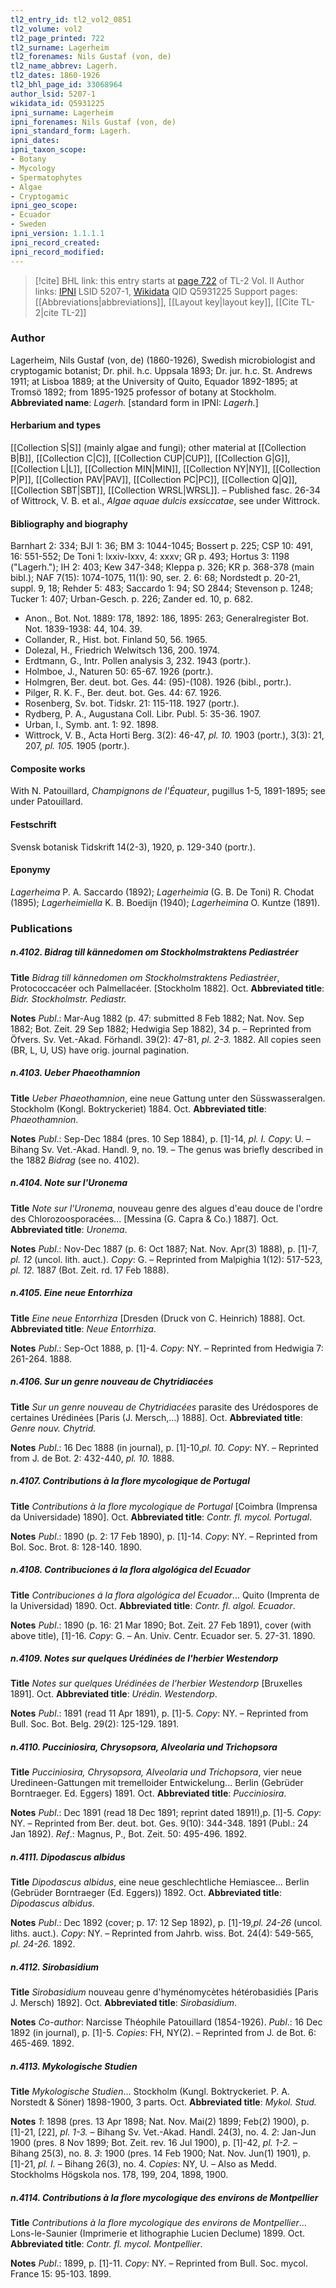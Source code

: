 ```yaml
---
tl2_entry_id: tl2_vol2_0851
tl2_volume: vol2
tl2_page_printed: 722
tl2_surname: Lagerheim
tl2_forenames: Nils Gustaf (von, de)
tl2_name_abbrev: Lagerh.
tl2_dates: 1860-1926
tl2_bhl_page_id: 33068964
author_lsid: 5207-1
wikidata_id: Q5931225
ipni_surname: Lagerheim
ipni_forenames: Nils Gustaf (von, de)
ipni_standard_form: Lagerh.
ipni_dates: 
ipni_taxon_scope: 
- Botany
- Mycology
- Spermatophytes
- Algae
- Cryptogamic
ipni_geo_scope: 
- Ecuador
- Sweden
ipni_version: 1.1.1.1
ipni_record_created: 
ipni_record_modified:
---
```


> [!cite] BHL link: this entry starts at [page 722](https://www.biodiversitylibrary.org/page/33068964) of TL-2 Vol. II
> Author links: [IPNI](https://www.ipni.org/a/5207-1) LSID 5207-1, [Wikidata](https://www.wikidata.org/wiki/Q5931225) QID Q5931225
> Support pages: [[Abbreviations|abbreviations]], [[Layout key|layout key]], [[Cite TL-2|cite TL-2]]

### Author

Lagerheim, Nils Gustaf (von, de) (1860-1926), Swedish microbiologist and cryptogamic botanist; Dr. phil. h.c. Uppsala 1893; Dr. jur. h.c. St. Andrews 1911; at Lisboa 1889; at the University of Quito, Equador 1892-1895; at Tromsö 1892; from 1895-1925 professor of botany at Stockholm. 
**Abbreviated name**: *Lagerh.* \[standard form in IPNI: *Lagerh.*\]

#### Herbarium and types

[[Collection S|S]] (mainly algae and fungi); other material at [[Collection B|B]], [[Collection C|C]], [[Collection CUP|CUP]], [[Collection G|G]], [[Collection L|L]], [[Collection MIN|MIN]], [[Collection NY|NY]], [[Collection P|P]], [[Collection PAV|PAV]], [[Collection PC|PC]], [[Collection Q|Q]], [[Collection SBT|SBT]], [[Collection WRSL|WRSL]]. – Published fasc. 26-34 of Wittrock, V. B. et al., *Algae aquae dulcis exsiccatae*, see under Wittrock.

#### Bibliography and biography

Barnhart 2: 334; BJI 1: 36; BM 3: 1044-1045; Bossert p. 225; CSP 10: 491, 16: 551-552; De Toni 1: lxxiv-lxxv, 4: xxxv; GR p. 493; Hortus 3: 1198 ("Lagerh."); IH 2: 403; Kew 347-348; Kleppa p. 326; KR p. 368-378 (main bibl.); NAF 7(15): 1074-1075, 11(1): 90, ser. 2. 6: 68; Nordstedt p. 20-21, suppl. 9, 18; Rehder 5: 483; Saccardo 1: 94; SO 2844; Stevenson p. 1248; Tucker 1: 407; Urban-Gesch. p. 226; Zander ed. 10, p. 682.
- Anon., Bot. Not. 1889: 178, 1892: 186, 1895: 263; Generalregister Bot. Not. 1839-1938: 44, 104. 39.
- Collander, R., Hist. bot. Finland 50, 56. 1965.
- Dolezal, H., Friedrich Welwitsch 136, 200. 1974.
- Erdtmann, G., Intr. Pollen analysis 3, 232. 1943 (portr.).
- Holmboe, J., Naturen 50: 65-67. 1926 (portr.).
- Holmgren, Ber. deut. bot. Ges. 44: (95)-(108). 1926 (bibl., portr.).
- Pilger, R. K. F., Ber. deut. bot. Ges. 44: 67. 1926.
- Rosenberg, Sv. bot. Tidskr. 21: 115-118. 1927 (portr.).
- Rydberg, P. A., Augustana Coll. Libr. Publ. 5: 35-36. 1907.
- Urban, I., Symb. ant. 1: 92. 1898.
- Wittrock, V. B., Acta Horti Berg. 3(2): 46-47, *pl. 10.* 1903 (portr.), 3(3): 21, 207, *pl. 105.* 1905 (portr.).

#### Composite works

With N. Patouillard, *Champignons de l'Équateur*, pugillus 1-5, 1891-1895; see under Patouillard.

#### Festschrift

Svensk botanisk Tidskrift 14(2-3), 1920, p. 129-340 (portr.).

#### Eponymy

*Lagerheima* P. A. Saccardo (1892); *Lagerheimia* (G. B. De Toni) R. Chodat (1895); *Lagerheimiella* K. B. Boedijn (1940); *Lagerheimina* O. Kuntze (1891).

### Publications

##### n.4102. Bidrag till kännedomen om Stockholmstraktens Pediastréer

**Title**
*Bidrag till kännedomen om Stockholmstraktens Pediastréer*, Protococcacéer och Palmellacéer. \[Stockholm 1882\]. Oct.
**Abbreviated title**: *Bidr. Stockholmstr. Pediastr.*

**Notes**
*Publ*.: Mar-Aug 1882 (p. 47: submitted 8 Feb 1882; Nat. Nov. Sep 1882; Bot. Zeit. 29 Sep 1882; Hedwigia Sep 1882), 34 p. – Reprinted from Öfvers. Sv. Vet.-Akad. Förhandl. 39(2): 47-81, *pl. 2-3.* 1882. All copies seen (BR, L, U, US) have orig. journal pagination.

##### n.4103. Ueber Phaeothamnion

**Title**
*Ueber Phaeothamnion*, eine neue Gattung unter den Süsswasseralgen. Stockholm (Kongl. Boktryckeriet) 1884. Oct.
**Abbreviated title**: *Phaeothamnion*.

**Notes**
*Publ*.: Sep-Dec 1884 (pres. 10 Sep 1884), p. \[1\]-14, *pl. I. Copy*: U. – Bihang Sv. Vet.-Akad. Handl. 9, no. 19. – The genus was briefly described in the 1882 *Bidrag* (see no. 4102).

##### n.4104. Note sur l'Uronema

**Title**
*Note sur l'Uronema*, nouveau genre des algues d'eau douce de l'ordre des Chlorozoosporacées... \[Messina (G. Capra & Co.) 1887\]. Oct.
**Abbreviated title**: *Uronema*.

**Notes**
*Publ*.: Nov-Dec 1887 (p. 6: Oct 1887; Nat. Nov. Apr(3) 1888), p. \[1\]-7, *pl. 12* (uncol. lith. auct.). *Copy*: G. – Reprinted from Malpighia 1(12): 517-523, *pl. 12.* 1887 (Bot. Zeit. rd. 17 Feb 1888).

##### n.4105. Eine neue Entorrhiza

**Title**
*Eine neue Entorrhiza* \[Dresden (Druck von C. Heinrich) 1888\]. Oct.
**Abbreviated title**: *Neue Entorrhiza*.

**Notes**
*Publ*.: Sep-Oct 1888, p. \[1\]-4. *Copy*: NY. – Reprinted from Hedwigia 7: 261-264. 1888.

##### n.4106. Sur un genre nouveau de Chytridiacées

**Title**
*Sur un genre nouveau de Chytridiacées* parasite des Urédospores de certaines Urédinées \[Paris (J. Mersch,...) 1888\]. Oct.
**Abbreviated title**: *Genre nouv. Chytrid.*

**Notes**
*Publ*.: 16 Dec 1888 (in journal), p. \[1\]-10,*pl. 10. Copy*: NY. – Reprinted from J. de Bot. 2: 432-440, *pl. 10.* 1888.

##### n.4107. Contributions à la flore mycologique de Portugal

**Title**
*Contributions à la flore mycologique de Portugal* \[Coimbra (Imprensa da Universidade) 1890\]. Oct.
**Abbreviated title**: *Contr. fl. mycol. Portugal*.

**Notes**
*Publ*.: 1890 (p. 2: 17 Feb 1890), p. \[1\]-14. *Copy*: NY. – Reprinted from Bol. Soc. Brot. 8: 128-140. 1890.

##### n.4108. Contribuciones á la flora algológica del Ecuador

**Title**
*Contribuciones á la flora algológica del Ecuador*... Quito (Imprenta de la Universidad) 1890. Oct.
**Abbreviated title**: *Contr. fl. algol. Ecuador*.

**Notes**
*Publ*.: 1890 (p. 16: 21 Mar 1890; Bot. Zeit. 27 Feb 1891), cover (with above title), \[1\]-16.
*Copy*: G. – An. Univ. Centr. Ecuador ser. 5. 27-31. 1890.

##### n.4109. Notes sur quelques Urédinées de l'herbier Westendorp

**Title**
*Notes sur quelques Urédinées de l'herbier Westendorp* \[Bruxelles 1891\]. Oct.
**Abbreviated title**: *Urédin. Westendorp*.

**Notes**
*Publ*.: 1891 (read 11 Apr 1891), p. \[1\]-5. *Copy*: NY. – Reprinted from Bull. Soc. Bot. Belg. 29(2): 125-129. 1891.

##### n.4110. Pucciniosira, Chrysopsora, Alveolaria und Trichopsora

**Title**
*Pucciniosira, Chrysopsora, Alveolaria und Trichopsora*, vier neue Uredineen-Gattungen mit tremelloider Entwickelung... Berlin (Gebrüder Borntraeger. Ed. Eggers) 1891. Oct.
**Abbreviated title**: *Pucciniosira*.

**Notes**
*Publ*.: Dec 1891 (read 18 Dec 1891; reprint dated 1891!),p. \[1\]-5. *Copy*: NY. – Reprinted from Ber. deut. bot. Ges. 9(10): 344-348. 1891 (Publ.: 24 Jan 1892).
*Ref*.: Magnus, P., Bot. Zeit. 50: 495-496. 1892.

##### n.4111. Dipodascus albidus

**Title**
*Dipodascus albidus*, eine neue geschlechtliche Hemiascee... Berlin (Gebrüder Borntraeger (Ed. Eggers)) 1892. Oct.
**Abbreviated title**: *Dipodascus albidus*.

**Notes**
*Publ*.: Dec 1892 (cover; p. 17: 12 Sep 1892), p. \[1\]-19,*pl. 24-26* (uncol. liths. auct.). *Copy*: NY. – Reprinted from Jahrb. wiss. Bot. 24(4): 549-565, *pl. 24-26.* 1892.

##### n.4112. Sirobasidium

**Title**
*Sirobasidium* nouveau genre d'hyménomycètes hétérobasidiés \[Paris J. Mersch) 1892\]. Oct.
**Abbreviated title**: *Sirobasidium*.

**Notes**
*Co-author*: Narcisse Théophile Patouillard (1854-1926).
*Publ*.: 16 Dec 1892 (in journal), p. \[1\]-5. *Copies*: FH, NY(2). – Reprinted from J. de Bot. 6: 465-469. 1892.

##### n.4113. Mykologische Studien

**Title**
*Mykologische Studien*... Stockholm (Kungl. Boktryckeriet. P. A. Norstedt & Söner) 1898-1900, 3 parts. Oct.
**Abbreviated title**: *Mykol. Stud.*

**Notes**
*1*: 1898 (pres. 13 Apr 1898; Nat. Nov. Mai(2) 1899; Feb(2) 1900), p. \[1\]-21, \[22\], *pl. 1-3.* – Bihang Sv. Vet.-Akad. Handl. 24(3), no. 4.
*2*: Jan-Jun 1900 (pres. 8 Nov 1899; Bot. Zeit. rev. 16 Jul 1900), p. \[1\]-42, *pl. 1-2.* – Bihang 25(3), no. 8.
*3*: 1900 (pres. 14 Feb 1900; Nat. Nov. Jun(1) 1901), p. \[1\]-21, *pl. I.* – Bihang 26(3), no. 4.
*Copies*: NY, U. – Also as Medd. Stockholms Högskola nos. 178, 199, 204, 1898, 1900.

##### n.4114. Contributions à la flore mycologique des environs de Montpellier

**Title**
*Contributions à la flore mycologique des environs de Montpellier*... Lons-le-Saunier (Imprimerie et lithographie Lucien Declume) 1899. Oct.
**Abbreviated title**: *Contr. fl. mycol. Montpellier*.

**Notes**
*Publ*.: 1899, p. \[1\]-11. *Copy*: NY. – Reprinted from Bull. Soc. mycol. France 15: 95-103. 1899.

